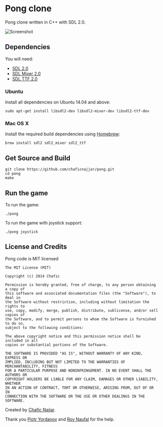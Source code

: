 Pong clone
=============

Pong clone written in C++ with SDL 2.0.

![Screenshot](https://cloud.githubusercontent.com/assets/1498164/5608125/295a3186-9481-11e4-968b-04987a925a93.png)

## Dependencies

You will need:

+ [SDL 2.0](https://www.libsdl.org/hg.php)
+ [SDL Mixer 2.0](http://www.libsdl.org/projects/SDL_mixer/)
+ [SDL TTF 2.0](https://www.libsdl.org/projects/SDL_ttf/)

### Ubuntu

Install all dependencies on Ubuntu 14.04 and above:

`sudo apt-get install libsdl2-dev libsdl2-mixer-dev libsdl2-ttf-dev`

### Mac OS X

Install the required build dependencies using [Homebrew](http://brew.sh/):

`brew install sdl2 sdl2_mixer sdl2_ttf`

## Get Source and Build

```
git clone https://github.com/chaficnajjar/pong.git
cd pong
make
```

## Run the game

To run the game:

`./pong`

To run the game with joystick support:

`./pong joystick`

## License and Credits

Pong code is MIT licensed

```
The MIT License (MIT)

Copyright (c) 2014 Chafic

Permission is hereby granted, free of charge, to any person obtaining a copy of
this software and associated documentation files (the "Software"), to deal in
the Software without restriction, including without limitation the rights to
use, copy, modify, merge, publish, distribute, sublicense, and/or sell copies of
the Software, and to permit persons to whom the Software is furnished to do so,
subject to the following conditions:

The above copyright notice and this permission notice shall be included in all
copies or substantial portions of the Software.

THE SOFTWARE IS PROVIDED "AS IS", WITHOUT WARRANTY OF ANY KIND, EXPRESS OR
IMPLIED, INCLUDING BUT NOT LIMITED TO THE WARRANTIES OF MERCHANTABILITY, FITNESS
FOR A PARTICULAR PURPOSE AND NONINFRINGEMENT. IN NO EVENT SHALL THE AUTHORS OR
COPYRIGHT HOLDERS BE LIABLE FOR ANY CLAIM, DAMAGES OR OTHER LIABILITY, WHETHER
IN AN ACTION OF CONTRACT, TORT OR OTHERWISE, ARISING FROM, OUT OF OR IN
CONNECTION WITH THE SOFTWARE OR THE USE OR OTHER DEALINGS IN THE SOFTWARE.
```

Created by [Chafic Najjar](https://github.com/chaficnajjar).

Thank you [Piotr Yordanov](https://github.com/tUrG0n) and [Roy Naufal](https://github.com/roynaufal) for the help.
